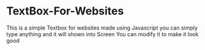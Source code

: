 # TextBox-For-Websites
This is a simple Textbox for websites made using Javascript you can simply type anything and it will shown into Screen You can modify it to make it look good
